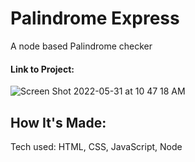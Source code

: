 # Palindrome Express

A node based Palindrome checker

#### Link to Project: 

![Screen Shot 2022-05-31 at 10 47 18 AM](https://user-images.githubusercontent.com/101993328/171203089-bb7a2f98-c886-4211-98df-7d26d854d583.png)

## How It's Made:
Tech used: HTML, CSS, JavaScript, Node
```
